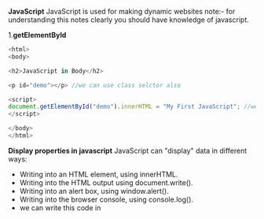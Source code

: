 **JavaScript**
JavaScript is used for making dynamic websites note:- for understanding this notes clearly you should have knowledge of javascript.

1.**getElementById**
```js <!DOCTYPE html>
<html>
<body>

<h2>JavaScript in Body</h2>

<p id="demo"></p> //we can use class selctor also 

<script>
document.getElementById("demo").innerHTML = "My First JavaScript"; //we can use onClick() funcion also 
</script>

</body>
</html> 
``` 

**Display properties in javascript**
JavaScript can "display" data in different ways:
* Writing into an HTML element, using innerHTML.
* Writing into the HTML output using document.write().
* Writing into an alert box, using window.alert().
* Writing into the browser console, using console.log().
* we can write this code in <script> tag or in plain js code.
* A JavaScript program is a list of programming statements.
* Semicolons separate JavaScript statements.
* Add a semicolon at the end of each executable statement.
* when we write multiple variable declarations/statements in one line then it is allowed in js but we have to separate that by using semi colons `a=3; b=2; c=a+b;`
* javascript ignores white spaces but we can write like this `var person = "phile" `
* JavaScript statements can be grouped together in code blocks, inside curly brackets {...}.
* JavaScript keywords are reserved words. Reserved words cannot be used as names for variables.
* JavaScript as two values Variable values are called Variables.
* Fixed values are called Literals like strings in ''/"" or simple value assigned.
* assignment is operator is = and also JavaScript is Case Sensitive means Var VAR is not considered as a var.
* hyphens are not allowed in javascript those are reserved for substractions Underscore,lower camelCase and upper CamelCase type variables are allowed in javascript.
* comments in javascript are like this // hello i am revising javascript 
* const keyword to define a variable that cannot be reassigned and let keyword to define a variable with restricted scope.and var(whole function scope) is global scoped and can be reasigned by values // const and let only exist in the blocks they are defined in..
* if we put numbers in string like `var yup="15"` so that will be treated as string because of quotes.
* After the declaration, the variable has no value (technically it has the value of undefined).
* we can declare many variables in one statement by separating comas or else semi;.
* for concatinating stuff we can use "je"+"fe"=jefe;a and starting with dollars also are valid variable declarations and also we can start with _hello.

**JavaScript assignment operators**
* examples = x=y
* x += y used as a x=x+y same for x=x-y/x=x*y/%=/* *=

* typeof Returns the type of a variable
* instanceof Returns true if an object is an instance of an object type
* Multiplication (*) and division (/) have higher precedence than addition (+) and subtraction (-).and important bracket **()** has a first precedance
*  Example var x = "Volvo" + 16 + 4; if the operand is string then other will be treated as a string ans=Volvo164
* JavaScript has dynamic types. This means that the same variable can be used to hold different data types
```js
 var x;           // Now x is undefined
x = 5;           // Now x is a Number
x = "John";      // Now x is a String 
```
* Booleans can only have two values: true or false.
* typeof "" return datatype of the respective
* typeof {name:'John', age:34}  returns //object
```js 
<!DOCTYPE html>
<html>
<body>

<h2>JavaScript Functions</h2>

<p id="demo"></p>

<script>
function myFunction(p1, p2) {
  return p1 * p2;
}
document.getElementById("demo").innerHTML = myFunction(4, 3);
</script>

</body>
</html>
```
* The code inside the function will execute when "something" invokes (calls) the function:
* When an event occurs (when a user clicks a button)
* When it is invoked (called) from JavaScript code
* Automatically (self invoked)
* farebnhit to celcious   return (5/9) * (f-32);
